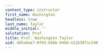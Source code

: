 ```yaml
---
content_type: instructor
first_name: Washington
headless: true
last_name: Taylor
middle_initial: ''
salutation: Prof.
title: Prof. Washington Taylor
uid: d05a8ae7-0f03-b66b-040d-e22b38f1c240
---
```

